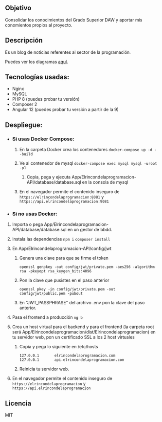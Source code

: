 ## Objetivo
Consolidar los conocimientos del Grado Superior DAW y aportar mis conomientos propios
al proyecto.

## Descripción
Es un blog de noticias referentes al sector de la programación.

Puedes ver los diagramas [aquí](https://github.com/Pacorb94/ProyectoDAW/blob/master/Diagramas/).

## Tecnologías usadas:
* Nginx 
* MySQL
* PHP 8 (puedes probar tu versión)
* Composer 2
* Angular 12 (puedes probar tu versión a partir de la 9)

## Despliegue:
* ### Si usas Docker Compose:
    1. En la carpeta Docker crea los contenedores `docker-compose up -d --build`
    2. Ve al contenedor de mysql `docker-compose exec mysql mysql -uroot -p1`
        
        1. Copia, pega y ejecuta App/Elrincondelaprogramacion-API/database/database.sql en la consola de mysql

    3. En el navegador permite el contenido inseguro de `https://elrincondelaprogramacion:8081` 
    y `https://api.elrincondelaprogramacion:9081`

* ### Si no usas Docker:
 1. Importa o pega App/Elrincondelaprogramacion-API/database/database.sql en un gestor de bbdd.
 2. Instala las dependencias `npm i` `composer install`
 3. En App/Elrincondelaprogramacion-API/config/jwt

    1. Genera una clave para que se firme el token
    
        ```    
        openssl genpkey -out config/jwt/private.pem -aes256 -algorithm rsa -pkeyopt rsa_keygen_bits:4096
        ```

    2. Pon la clave que pusistes en el paso anterior

       ```
       openssl pkey -in config/jwt/private.pem -out config/jwt/public.pem -pubout
       ```

    3. En "JWT_PASSPHRASE" del archivo .env pon la clave del paso anterior.
 4. Pasa el frontend a producción `ng b`
 5. Crea un host virtual para el backend y para el frontend (la carpeta root será App/Elrincondelaprogramacion/dist/Elrincondelaprogramacion) en tu servidor web, pon un certificado SSL a los 2 host virtuales

    1. Copia y pega lo siguiente en /etc/hosts

        ```
        127.0.0.1       elrincondelaprogramacion.com
        127.0.0.1       api.elrincondelaprogramacion.com
        ```

    2. Reinicia tu servidor web.

 6. En el navegador permite el contenido inseguro de `https://elrincondelaprogramacion` y 
 `https://api.elrincondelaprogramacion`

## Licencia
MIT
